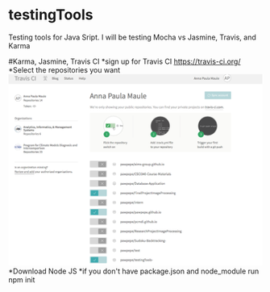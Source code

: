 # testingTools
Testing tools for Java Sript. I will be testing Mocha vs Jasmine, Travis, and Karma 

#Karma, Jasmine, Travis CI
  *sign up for Travis CI https://travis-ci.org/
  *Select the repositories you want
  ![alt tag](https://github.com/pawpepe/testingTools-/blob/master/Screen%20Shot%202016-06-23%20at%2010.17.53%20AM.png)
  *Download Node JS 
  *if you don't have package.json and node_module run 
              npm init 
  
  
